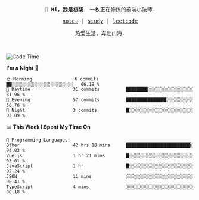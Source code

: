<p align="center">
  <samp>
    <span><strong>👋 Hi，我是初柒</strong>,</span>
    <span>一枚正在修炼的前端小法师.</span>
  </samp>
</p>

<p align="center">
  <samp>
    <a href="https://www.wolai.com/dec-seven/wyPFvMTwAcD9muc6RMfThB">notes</a> |
    <a href="https://github.com/dec-seven/fe-study">study</a> |
    <a href="https://leetcode.cn/u/dec-seven/">leetcode</a>
  </samp>
</p>
<p align="center">
  <samp>
    <span>热爱生活，奔赴山海.</span>
  </samp>
</p>
<br>

<!--START_SECTION:waka-->
![Code Time](http://img.shields.io/badge/Code%20Time-1%2C057%20hrs%207%20mins-blue)

**I'm a Night 🦉** 

```text
🌞 Morning                6 commits           ██░░░░░░░░░░░░░░░░░░░░░░░   06.19 % 
🌆 Daytime                31 commits          ████████░░░░░░░░░░░░░░░░░   31.96 % 
🌃 Evening                57 commits          ███████████████░░░░░░░░░░   58.76 % 
🌙 Night                  3 commits           █░░░░░░░░░░░░░░░░░░░░░░░░   03.09 % 
```


📊 **This Week I Spent My Time On** 

```text
💬 Programming Languages: 
Other                    42 hrs 18 mins      ████████████████████████░   94.03 % 
Vue.js                   1 hr 21 mins        █░░░░░░░░░░░░░░░░░░░░░░░░   03.01 % 
JavaScript               1 hr                █░░░░░░░░░░░░░░░░░░░░░░░░   02.24 % 
JSON                     11 mins             ░░░░░░░░░░░░░░░░░░░░░░░░░   00.41 % 
TypeScript               4 mins              ░░░░░░░░░░░░░░░░░░░░░░░░░   00.18 % 
```


<!--END_SECTION:waka-->

